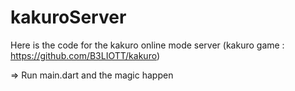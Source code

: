 # kakuroServer

Here is the code for the kakuro online mode server (kakuro game : https://github.com/B3LIOTT/kakuro)

=> Run main.dart and the magic happen
